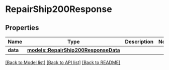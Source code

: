 # RepairShip200Response

## Properties

Name | Type | Description | Notes
------------ | ------------- | ------------- | -------------
**data** | [**models::RepairShip200ResponseData**](repair_ship_200_response_data.md) |  | 

[[Back to Model list]](../README.md#documentation-for-models) [[Back to API list]](../README.md#documentation-for-api-endpoints) [[Back to README]](../README.md)


